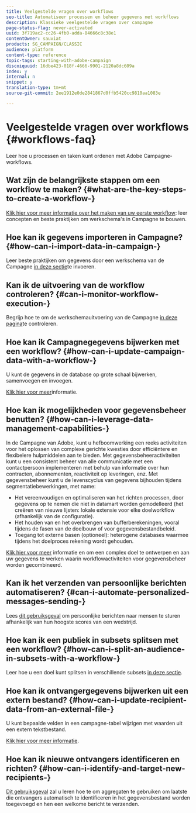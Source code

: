 ```yaml
---
title: Veelgestelde vragen over workflows
seo-title: Automatiseer processen en beheer gegevens met workflows
description: Klassieke veelgestelde vragen over campagne
page-status-flag: never-activated
uuid: 3f719ac2-cc26-4fb0-adda-84666c8c38e1
contentOwner: sauviat
products: SG_CAMPAIGN/CLASSIC
audience: platform
content-type: reference
topic-tags: starting-with-adobe-campaign
discoiquuid: 16dbe423-018f-4666-9901-2120a8dc609a
index: y
internal: n
snippet: y
translation-type: tm+mt
source-git-commit: 2ee1912e0de2841867d0ffb5420cc9810aa1083e

---
```



# Veelgestelde vragen over workflows {#workflows-faq}

Leer hoe u processen en taken kunt ordenen met Adobe Campagne-workflows.

## Wat zijn de belangrijkste stappen om een workflow te maken? {#what-are-the-key-steps-to-create-a-workflow-}

[Klik hier voor meer informatie over het maken van uw eerste workflow](../../workflow/using/building-a-workflow.md): leer concepten en beste praktijken om werkschema&#39;s in Campagne te bouwen.

## Hoe kan ik gegevens importeren in Campagne? {#how-can-i-import-data-in-campaign-}

Leer beste praktijken om gegevens door een werkschema van de Campagne [in deze sectie](../../workflow/using/importing-data.md)te invoeren.

## Kan ik de uitvoering van de workflow controleren? {#can-i-monitor-workflow-execution-}

Begrijp hoe te om de werkschemauitvoering van de Campagne [in deze pagina](../../workflow/using/executing-a-workflow.md)te controleren.

## Hoe kan ik Campagnegegevens bijwerken met een workflow? {#how-can-i-update-campaign-data-with-a-workflow-}

U kunt de gegevens in de database op grote schaal bijwerken, samenvoegen en invoegen.

[Klik hier voor meer](../../workflow/using/update-data.md)informatie.

## Hoe kan ik mogelijkheden voor gegevensbeheer benutten? {#how-can-i-leverage-data-management-capabilities-}

In de Campagne van Adobe, kunt u hefboomwerking een reeks activiteiten voor het oplossen van complexe gerichte kwesties door efficiëntere en flexibelere hulpmiddelen aan te bieden. Met gegevensbeheeractiviteiten kunt u een consistent beheer van alle communicatie met een contactpersoon implementeren met behulp van informatie over hun contracten, abonnementen, reactiviteit op leveringen, enz. Met gegevensbeheer kunt u de levenscyclus van gegevens bijhouden tijdens segmentatiebewerkingen, met name:

* Het vereenvoudigen en optimaliseren van het richten processen, door gegevens op te nemen die niet in datamart worden gemodelleerd (het creëren van nieuwe lijsten: lokale extensie voor elke doelworkflow (afhankelijk van de configuratie).
* Het houden van en het overbrengen van bufferberekeningen, vooral tijdens de fasen van de doelbouw of voor gegevensbestandbeleid.
* Toegang tot externe basen (optioneel): heterogene databases waarmee tijdens het doelproces rekening wordt gehouden.

[Klik hier voor meer](../../workflow/using/targeting-data.md#data-management) informatie en om een complex doel te ontwerpen en aan uw gegevens te werken waarin workflowactiviteiten voor gegevensbeheer worden gecombineerd.

## Kan ik het verzenden van persoonlijke berichten automatiseren? {#can-i-automate-personalized-messages-sending-}

Lees [dit gebruiksgeval](../../workflow/using/enriching-data.md) om persoonlijke berichten naar mensen te sturen afhankelijk van hun hoogste scores van een wedstrijd.

## Hoe kan ik een publiek in subsets splitsen met een workflow? {#how-can-i-split-an-audience-in-subsets-with-a-workflow-}

Leer hoe u een doel kunt splitsen in verschillende subsets [in deze sectie](../../workflow/using/split.md).

## Hoe kan ik ontvangergegevens bijwerken uit een extern bestand? {#how-can-i-update-recipient-data-from-an-external-file-}

U kunt bepaalde velden in een campagne-tabel wijzigen met waarden uit een extern tekstbestand.

[Klik hier voor meer informatie](../../platform/using/importing-data.md#example--enrich-the-values-with-those-of-an-external-file).

## Hoe kan ik nieuwe ontvangers identificeren en richten? {#how-can-i-identify-and-target-new-recipients-}

[Dit gebruiksgeval](../../workflow/using/using-aggregates.md) zal u leren hoe te om aggregaten te gebruiken om laatste die ontvangers automatisch te identificeren in het gegevensbestand worden toegevoegd en hen een welkome bericht te verzenden.
